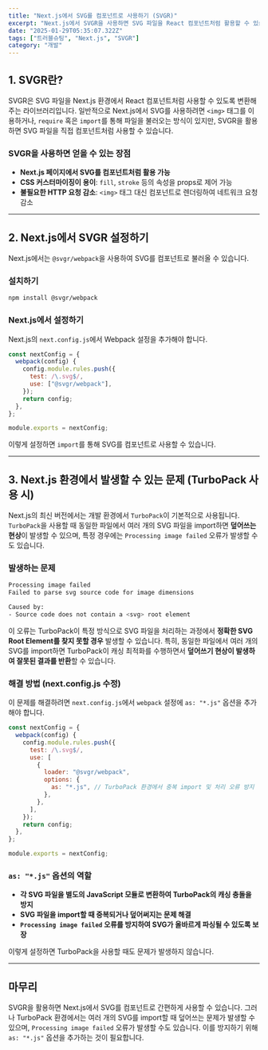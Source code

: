 ```yaml
---
title: "Next.js에서 SVG를 컴포넌트로 사용하기 (SVGR)"
excerpt: "Next.js에서 SVGR을 사용하면 SVG 파일을 React 컴포넌트처럼 활용할 수 있습니다. 이 글에서는 SVGR 설정 방법과 TurboPack 환경에서 발생할 수 있는 import 충돌 문제를 해결하는 방법을 설명합니다. Next.js에서 SVG를 최적화하여 효율적으로 사용하는 방법을 알아보세요."
date: "2025-01-29T05:35:07.322Z"
tags: ["트러블슈팅", "Next.js", "SVGR"]
category: "개발"
---
```


## 1. SVGR란?

SVGR은 SVG 파일을 Next.js 환경에서 React 컴포넌트처럼 사용할 수 있도록 변환해주는 라이브러리입니다. 일반적으로 Next.js에서 SVG를 사용하려면 `<img>` 태그를 이용하거나, `require` 혹은 `import`를 통해 파일을 불러오는 방식이 있지만, SVGR을 활용하면 SVG 파일을 직접 컴포넌트처럼 사용할 수 있습니다.

### **SVGR을 사용하면 얻을 수 있는 장점**

- **Next.js 페이지에서 SVG를 컴포넌트처럼 활용 가능**
- **CSS 커스터마이징이 용이**: `fill`, `stroke` 등의 속성을 props로 제어 가능
- **불필요한 HTTP 요청 감소**: `<img>` 태그 대신 컴포넌트로 렌더링하여 네트워크 요청 감소

---

## 2. Next.js에서 SVGR 설정하기

Next.js에서는 `@svgr/webpack`을 사용하여 SVG를 컴포넌트로 불러올 수 있습니다.

### **설치하기**

```sh
npm install @svgr/webpack
```

### **Next.js에서 설정하기**

Next.js의 `next.config.js`에서 Webpack 설정을 추가해야 합니다.

```js
const nextConfig = {
  webpack(config) {
    config.module.rules.push({
      test: /\.svg$/,
      use: ["@svgr/webpack"],
    });
    return config;
  },
};

module.exports = nextConfig;
```

이렇게 설정하면 `import`를 통해 SVG를 컴포넌트로 사용할 수 있습니다.

---

## 3. Next.js 환경에서 발생할 수 있는 문제 (TurboPack 사용 시)

Next.js의 최신 버전에서는 개발 환경에서 `TurboPack`이 기본적으로 사용됩니다. `TurboPack`을 사용할 때 동일한 파일에서 여러 개의 SVG 파일을 import하면 **덮어쓰는 현상**이 발생할 수 있으며, 특정 경우에는 `Processing image failed` 오류가 발생할 수도 있습니다.

### **발생하는 문제**

```sh
Processing image failed
Failed to parse svg source code for image dimensions

Caused by:
- Source code does not contain a <svg> root element
```

이 오류는 TurboPack이 특정 방식으로 SVG 파일을 처리하는 과정에서 **정확한 SVG Root Element를 찾지 못할 경우** 발생할 수 있습니다. 특히, 동일한 파일에서 여러 개의 SVG를 import하면 TurboPack이 캐싱 최적화를 수행하면서 **덮어쓰기 현상이 발생하여 잘못된 결과를 반환**할 수 있습니다.

### **해결 방법 (next.config.js 수정)**

이 문제를 해결하려면 `next.config.js`에서 `webpack` 설정에 `as: "*.js"` 옵션을 추가해야 합니다.

```js
const nextConfig = {
  webpack(config) {
    config.module.rules.push({
      test: /\.svg$/,
      use: [
        {
          loader: "@svgr/webpack",
          options: {
            as: "*.js", // TurboPack 환경에서 중복 import 및 처리 오류 방지
          },
        },
      ],
    });
    return config;
  },
};

module.exports = nextConfig;
```

### **`as: "*.js"` 옵션의 역할**

- **각 SVG 파일을 별도의 JavaScript 모듈로 변환하여 TurboPack의 캐싱 충돌을 방지**
- **SVG 파일을 import할 때 중복되거나 덮어써지는 문제 해결**
- **`Processing image failed` 오류를 방지하여 SVG가 올바르게 파싱될 수 있도록 보장**

이렇게 설정하면 TurboPack을 사용할 때도 문제가 발생하지 않습니다.

---

## **마무리**

SVGR을 활용하면 Next.js에서 SVG를 컴포넌트로 간편하게 사용할 수 있습니다. 그러나 TurboPack 환경에서는 여러 개의 SVG를 import할 때 덮어쓰는 문제가 발생할 수 있으며, `Processing image failed` 오류가 발생할 수도 있습니다. 이를 방지하기 위해 `as: "*.js"` 옵션을 추가하는 것이 필요합니다.

